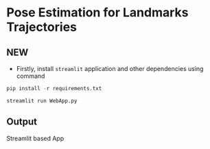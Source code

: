 # Pose Estimation for Landmarks Trajectories

## NEW 
- Firstly, install `streamlit` application and other dependencies using command
```python
pip install -r requirements.txt
```

```
streamlit run WebApp.py
```
## Output
Streamlit based App

